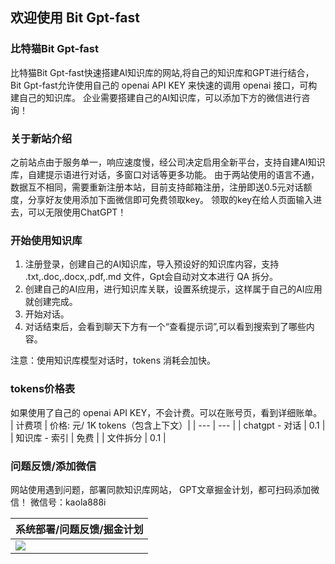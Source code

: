 ## 欢迎使用 Bit Gpt-fast

### 比特猫Bit Gpt-fast

比特猫Bit Gpt-fast快速搭建AI知识库的网站,将自己的知识库和GPT进行结合，
Bit Gpt-fast允许使用自己的 openai API KEY 来快速的调用 openai 接口，可构建自己的知识库。
企业需要搭建自己的AI知识库，可以添加下方的微信进行咨询！

### 关于新站介绍

之前站点由于服务单一，响应速度慢，经公司决定启用全新平台，支持自建AI知识库，自建提示语进行对话，多窗口对话等更多功能。
由于两站使用的语言不通，数据互不相同，需要重新注册本站，目前支持邮箱注册，注册即送0.5元对话额度，分享好友使用添加下面微信即可免费领取key。
领取的key在给人页面输入进去，可以无限使用ChatGPT！

### 开始使用知识库

1. 注册登录，创建自己的AI知识库，导入预设好的知识库内容，支持 .txt,.doc,.docx,.pdf,.md 文件，Gpt会自动对文本进行 QA 拆分。
2. 创建自己的AI应用，进行知识库关联，设置系统提示，这样属于自己的AI应用就创建完成。
3. 开始对话。
4. 对话结束后，会看到聊天下方有一个“查看提示词”,可以看到搜索到了哪些内容。

注意：使用知识库模型对话时，tokens 消耗会加快。

### tokens价格表

如果使用了自己的 openai API KEY，不会计费。可以在账号页，看到详细账单。
| 计费项 | 价格: 元/ 1K tokens（包含上下文）|
| --- | --- |
| chatgpt - 对话 | 0.1 |
| 知识库 - 索引 | 免费 |
| 文件拆分 | 0.1 |

### 问题反馈/添加微信

网站使用遇到问题，部署同款知识库网站，
GPT文章掘金计划，都可扫码添加微信！
微信号：kaola888i

| 系统部署/问题反馈/掘金计划 |
| ----------------------- | 
| ![](/imgs/vxewm.png) | 
